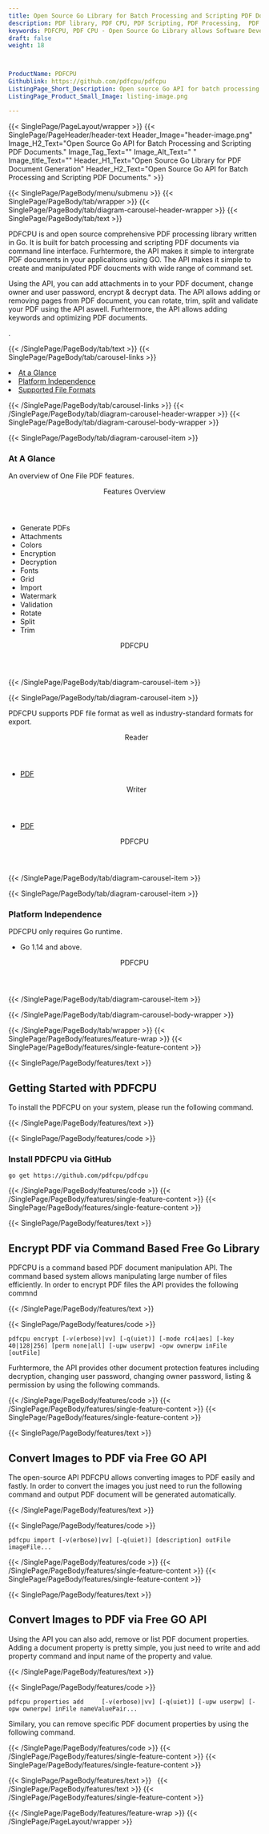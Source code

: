 ```yaml
---
title: Open Source Go Library for Batch Processing and Scripting PDF Documents
description: PDF library, PDF CPU, PDF Scripting, PDF Processing,  PDF CPU, Small PDF Library, Lightweight PDF Library,  Open Source PDF Library, Go PDF programming, Go PDF APIs, Go PDF library, create  PDF Documents, insert images to PDF, add list to PDF files, Extract Text from PDF, Split PDF to many, fill a PDF form, Extract data from PDF forms, Print a PDF file, PDF to PNG conversion, convert PDF to JPEG, Digitally sign PDF files
keywords: PDFCPU, PDF CPU - Open Source Go Library allows Software Developers to create, edit, manage PDF Documents. You can insert layers, images & lists to PDF files via Go API.
draft: false
weight: 18



ProductName: PDFCPU
Githublink: https://github.com/pdfcpu/pdfcpu
ListingPage_Short_Description: Open source Go API for batch processing and scripting PDF documents.
ListingPage_Product_Small_Image: listing-image.png 

---
```


{{< SinglePage/PageLayout/wrapper >}}
{{< SinglePage/PageHeader/header-text
Header_Image="header-image.png"
Image_H2_Text="Open Source Go API for Batch Processing and Scripting PDF Documents."
Image_Tag_Text=""
Image_Alt_Text=" "
Image_title_Text=""
Header_H1_Text="Open Source Go Library for PDF Document Generation"
Header_H2_Text="Open Source Go API for Batch Processing and Scripting PDF Documents." >}}

{{< SinglePage/PageBody/menu/submenu >}}
{{< SinglePage/PageBody/tab/wrapper >}}
{{< SinglePage/PageBody/tab/diagram-carousel-header-wrapper >}}
{{< SinglePage/PageBody/tab/text >}}



<p>PDFCPU is and open source comprehensive PDF processing library written in Go. It is built for batch processing and scripting PDF documents via command line interface. Furhtermore, the API makes it simple to intergrate PDF documents in your applicaitons using GO. The API makes it simple to create and manipulated PDF doucments with wide range of command set.</p>
<p>Using the API, you can add attachments in to your PDF document, change owner and user password, encrypt & decrypt data. The API allows adding or removing pages from PDF document, you can rotate, trim, split and validate your PDF using the API aswell. Furhtermore, the API allows adding keywords and optimizing PDF documents.</p>
<p>.</p>

{{< /SinglePage/PageBody/tab/text >}}
{{< SinglePage/PageBody/tab/carousel-links >}}

<li data-target="#diagramcarousel" data-slide-to="0"><a href="#">At a Glance</a></li>
<li data-target="#diagramcarousel" data-slide-to="2"><a href="#">Platform Independence</a></li>
<li data-target="#diagramcarousel" data-slide-to="1"><a class="activetab" href="#">Supported File Formats</a></li>


{{< /SinglePage/PageBody/tab/carousel-links >}}
{{< /SinglePage/PageBody/tab/diagram-carousel-header-wrapper >}}
{{< SinglePage/PageBody/tab/diagram-carousel-body-wrapper >}}

{{< SinglePage/PageBody/tab/diagram-carousel-item >}}
<h3>At A Glance</h3>
<p>An overview of One File PDF features.</p>
<div class="diagram1 d1-poi">
<div class="d1-row">
<div class="d1-col d1-right"><header>Features Overview</header>
<ul>
<li>Generate PDFs</li>
<li>Attachments</li>
<li>Colors</li>
<li>Encryption</li>
<li>Decryption</li>
<li>Fonts</li>
<li>Grid</li>
<li>Import</li>
<li>Watermark</li>
<li>Validation</li>
<li>Rotate</li>
<li>Split</li>
<li>Trim</li>
</ul>
</div>
</div>
<div class="d1-logo" style="border: none;"><header>PDFCPU</header><footer><small></small></footer></div>
<!--/logo--></div>
<!--/diagram1-->
{{< /SinglePage/PageBody/tab/diagram-carousel-item >}}

{{< SinglePage/PageBody/tab/diagram-carousel-item >}}
<p>PDFCPU supports PDF file format as well as industry-standard formats for export.</p>
<div class="diagram1 d2  d1-poi">
<div class="d1-row">
<div class="d1-col d1-left"><header><i class="fa fa-arrows-v "> </i> Reader</header>
<ul>
<li><a href="https://docs.fileformat.com/pdf/">PDF</a></li>
</ul>
</div>
<!--/left-->
<div class="d1-col d1-right"><header><i class="fa  fa-long-arrow-down"> </i> Writer</header>
<ul>
<li><a href="https://docs.fileformat.com/pdf/">PDF</a></li>
</ul>
</div>
<!--/right--></div>
<!--/row-->
<div class="d1-logo" style="border: none;"><header>PDFCPU</header><footer><small></small></footer></div>
<!--/logo--></div>
<!--/diagram2-->
{{< /SinglePage/PageBody/tab/diagram-carousel-item >}}

{{< SinglePage/PageBody/tab/diagram-carousel-item >}}
<h3>Platform Independence</h3>
<p>PDFCPU only requires Go runtime.</p>
<div class="diagram1 d1-poi">
<div class="d1-row">
<div class="d1-col d1-right">
<ul>
<li>Go 1.14 and above.</li>
</ul>
</div>
</div>
<!--/row-->
<div class="d1-logo" style="border: none;"><header>PDFCPU</header><footer><small></small></footer></div>
<!--/logo--></div>
<!--/diagram2 -->
{{< /SinglePage/PageBody/tab/diagram-carousel-item >}}

{{< /SinglePage/PageBody/tab/diagram-carousel-body-wrapper >}}

{{< /SinglePage/PageBody/tab/wrapper >}}
{{< SinglePage/PageBody/features/feature-wrap >}}
{{< SinglePage/PageBody/features/single-feature-content >}}

{{< SinglePage/PageBody/features/text >}}
<h2 class="h2title">Getting Started with PDFCPU</h2>
<p>To install the PDFCPU on your system, please run the following command. </p>
{{< /SinglePage/PageBody/features/text >}}

{{< SinglePage/PageBody/features/code >}}
<h3>Install PDFCPU via GitHub</h3>
<pre><code class="html">go get https://github.com/pdfcpu/pdfcpu<br></code></pre>


{{< /SinglePage/PageBody/features/code >}}
{{< /SinglePage/PageBody/features/single-feature-content >}}
{{< SinglePage/PageBody/features/single-feature-content >}}

{{< SinglePage/PageBody/features/text >}}
<h2 class="h2title">Encrypt PDF via Command Based Free Go Library</h2>
<p>PDFCPU is a command based PDF document manipulation API. The command based system allows manipulating large number of files efficiently. In order to encrypt PDF files the API provides the following commnd</p>
{{< /SinglePage/PageBody/features/text >}}

{{< SinglePage/PageBody/features/code >}}
<pre><code class="html">pdfcpu encrypt [-v(erbose)|vv] [-q(uiet)] [-mode rc4|aes] [-key 40|128|256] [perm none|all] [-upw userpw] -opw ownerpw inFile [outFile]<br></code></pre>

<p>Furhtermore, the API provides other document protection features including decryption, changing user password, changing owner password, listing & permission by using the following commands.</p>
{{< /SinglePage/PageBody/features/code >}}
{{< /SinglePage/PageBody/features/single-feature-content >}}
{{< SinglePage/PageBody/features/single-feature-content >}}

{{< SinglePage/PageBody/features/text >}}
<h2 class="h2title">Convert Images to PDF via Free GO API</h2>
<p>The open-source API PDFCPU allows converting images to PDF easily and fastly. In order to convert the images you just need to run the following command and output PDF document will be generated automatically.</p>
{{< /SinglePage/PageBody/features/text >}}

{{< SinglePage/PageBody/features/code >}}
<pre><code class="html">pdfcpu import [-v(erbose)|vv] [-q(uiet)] [description] outFile imageFile...<br></code></pre>


{{< /SinglePage/PageBody/features/code >}}
{{< /SinglePage/PageBody/features/single-feature-content >}}
{{< SinglePage/PageBody/features/single-feature-content >}}

{{< SinglePage/PageBody/features/text >}}
<h2 class="h2title">Convert Images to PDF via Free GO API</h2>
<p>Using the API you can also add, remove or list PDF document properties. Adding a document property is pretty simple, you just need to write and add property command and input name of the property and value.</p>
{{< /SinglePage/PageBody/features/text >}}

{{< SinglePage/PageBody/features/code >}}
<pre><code class="html">pdfcpu properties add     [-v(erbose)|vv] [-q(uiet)] [-upw userpw] [-opw ownerpw] inFile nameValuePair...<br></code></pre>

<p>Similary, you can remove specific PDF document properties by using the following command.</p>
{{< /SinglePage/PageBody/features/code >}}
{{< /SinglePage/PageBody/features/single-feature-content >}}
{{< SinglePage/PageBody/features/single-feature-content >}}

{{< SinglePage/PageBody/features/text >}}
 
{{< /SinglePage/PageBody/features/text >}}
{{< /SinglePage/PageBody/features/single-feature-content >}}

{{< /SinglePage/PageBody/features/feature-wrap >}}
{{< /SinglePage/PageLayout/wrapper >}}